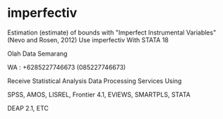 # imperfectiv
Estimation (estimate) of bounds with "Imperfect Instrumental Variables" (Nevo and Rosen, 2012) Use imperfectiv With STATA 18

Olah Data Semarang

WA : +6285227746673 (085227746673)

Receive Statistical Analysis Data Processing Services Using

SPSS, AMOS, LISREL, Frontier 4.1, EVIEWS, SMARTPLS, STATA

DEAP 2.1, ETC
